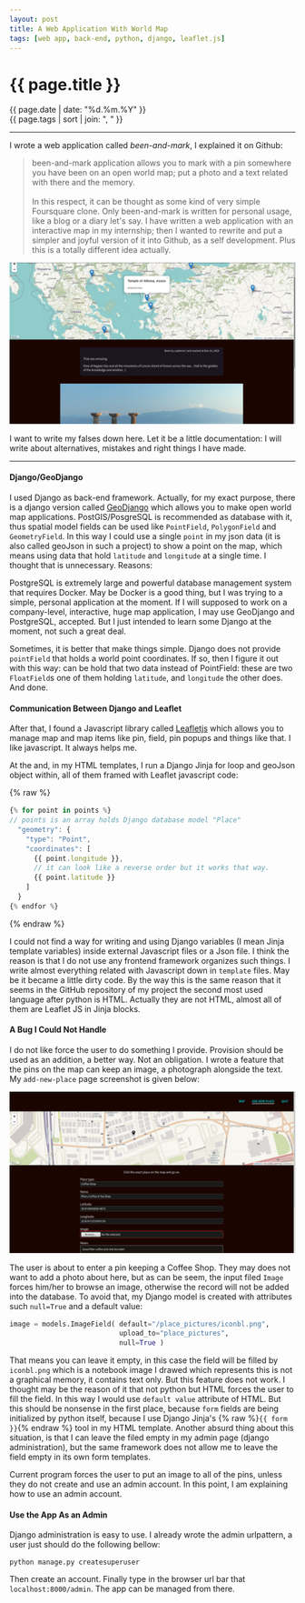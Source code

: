 ```yaml
---
layout: post
title: A Web Application With World Map
tags: [web app, back-end, python, django, leaflet.js]
---
```


# {{ page.title }}

<div class="post_date">{{ page.date | date: "%d.%m.%Y" }}</div>
<div class="post_tags">{{ page.tags | sort | join: ", " }}</div>

***

I wrote a web application called *been-and-mark*, I explained it on Github:

> been-and-mark application allows you to mark with a pin somewhere you have been on an open world map; put a photo and a text related with there and the memory. <br><br>In this respect, it can be thought as some kind of very simple Foursquare clone. Only been-and-mark is written for personal usage, like a blog or a diary let's say. I have written a web application with an interactive map in my internship; then I wanted to rewrite and put a simpler and joyful version of it into Github, as a self development. Plus this is a totally different idea actually.

![](https://raw.githubusercontent.com/cademirci/been-and-mark/master/screenshots/map.png)

I want to write my falses down here. Let it be a little documentation: I will write about alternatives, mistakes and right things I have made.

***

#### Django/GeoDjango

I used Django as back-end framework. Actually, for my exact purpose, there is a django version called [GeoDjango](https://realpython.com/location-based-app-with-geodjango-tutorial/) which allows you to make open world map applications. PostGIS/PosgreSQL is recommended as database with it, thus spatial model fields can be used like `PointField`, `PolygonField` and `GeometryField`. In this way I could use a single `point` in my json data (it is also called geoJson in such a project) to show a point on the map, which means using data that hold `latitude` and `longitude` at a single time. I thought that is unnecessary. Reasons:

PostgreSQL is extremely large and powerful database management system that requires Docker. May be Docker is a good thing, but I was trying to a simple, personal application at the moment. If I will supposed to work on a company-level, interactive, huge map application, I may use GeoDjango and PostgreSQL, accepted. But I just intended to learn some Django at the moment, not such a great deal.

Sometimes, it is better that make things simple. Django does not provide `pointField` that holds a world point coordinates. If so, then I figure it out with this way: can be hold that two data instead of PointField: these are two `FloatField`s one of them holding `latitude`, and `longitude` the other does. And done.

#### Communication Between Django and Leaflet

After that, I found a Javascript library called [Leafletjs](https://leafletjs.com/) which allows you to manage map and map items like pin, field, pin popups and things like that. I like javascript. It always helps me.

At the and, in my HTML templates, I run a Django Jinja for loop and geoJson object within, all of them framed with Leaflet javascript code:

{% raw %}
```javascript
{% for point in points %}
// points is an array holds Django database model "Place"
  "geometry": {
    "type": "Point",
    "coordinates": [
      {{ point.longitude }},
      // it can look like a reverse order but it works that way.
      {{ point.latitude }}
    ]
  }
{% endfor %}
```
{% endraw %}

I could not find a way for writing and using Django variables (I mean Jinja template variables) inside external Javascript files or a Json file. I think the reason is that I do not use any frontend framework organizes such things. I write almost everything related with Javascript down in `template` files. May be it became a little dirty code. By the way this is the same reason that it seems in the GitHub repository of my project the second most used language after python is HTML. Actually they are not HTML, almost all of them are Leaflet JS in Jinja blocks.

#### A Bug I Could Not Handle

I do not like force the user to do something I provide. Provision should be used as an addition, a better way. Not an obligation. I wrote a feature that the pins on the map can keep an image, a photograph alongside the text. My `add-new-place` page screenshot is given below:

![](https://raw.githubusercontent.com/cademirci/been-and-mark/master/screenshots/add-new-place.png)

The user is about to enter a pin keeping a Coffee Shop. They may does not want to add a photo about here, but as can be seem, the input filed `Image` forces him/her to browse an image, otherwise the record will not be added into the database. To avoid that, my Django model is created with attributes such `null=True` and a default value:

```python
image = models.ImageField( default="/place_pictures/iconbl.png",
                           upload_to="place_pictures",
                           null=True )
```

That means you can leave it empty, in this case the field will be filled by `iconbl.png` which is a notebook image I drawed which represents this is not a graphical memory, it contains text only. But this feature does not work. I thought may be the reason of it that not python but HTML forces the user to fill the field. In this way I would use `default value` attribute of HTML. But this should be nonsense in the first place, because `form` fields are being initialized by python itself, because I use Django Jinja's {% raw %}`{{ form }}`{% endraw %} tool in my HTML template. Another absurd thing about this situation, is that I can leave the filed empty in my admin page (django administration), but the same framework does not allow me to leave the field empty in its own form templates.

Current program forces the user to put an image to all of the pins, unless they do not create and use an admin account. In this point, I am explaining how to use an admin account.

#### Use the App As an Admin

Django administration is easy to use. I already wrote the admin urlpattern, a user just should do the following bellow:

```terminal
python manage.py createsuperuser
```

Then create an account. Finally type in the browser url bar that `localhost:8000/admin`. The app can be managed from there.
